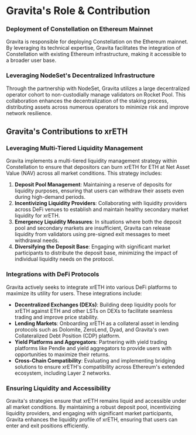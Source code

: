 # Gravita's Role & Contribution

### Deployment of Constellation on Ethereum Mainnet

Gravita is responsible for deploying Constellation on the Ethereum mainnet. By leveraging its technical expertise, Gravita facilitates the integration of Constellation with existing Ethereum infrastructure, making it accessible to a broader user base.

### Leveraging NodeSet's Decentralized Infrastructure

Through the partnership with NodeSet, Gravita utilizes a large decentralized operator cohort to non-custodially manage validators on Rocket Pool. This collaboration enhances the decentralization of the staking process, distributing assets across numerous operators to minimize risk and improve network resilience.

## Gravita's Contributions to xrETH

### Leveraging Multi-Tiered Liquidity Management

Gravita implements a multi-tiered liquidity management strategy within Constellation to ensure that depositors can burn xrETH for ETH at Net Asset Value (NAV) across all market conditions. This strategy includes:

1. **Deposit Pool Management**: Maintaining a reserve of deposits for liquidity purposes, ensuring that users can withdraw their assets even during high-demand periods.
2. **Incentivizing Liquidity Providers**: Collaborating with liquidity providers across DeFi venues to establish and maintain healthy secondary market liquidity for xrETH.
3. **Emergency Liquidity Measures**: In situations where both the deposit pool and secondary markets are insufficient, Gravita can release liquidity from validators using pre-signed exit messages to meet withdrawal needs.
4. **Diversifying the Deposit Base**: Engaging with significant market participants to distribute the deposit base, minimizing the impact of individual liquidity needs on the protocol.

### Integrations with DeFi Protocols

Gravita actively seeks to integrate xrETH into various DeFi platforms to maximize its utility for users. These integrations include:

* **Decentralized Exchanges (DEXs)**: Building deep liquidity pools for xrETH against ETH and other LSTs on DEXs to facilitate seamless trading and improve price stability.
* **Lending Markets**: Onboarding xrETH as a collateral asset in lending protocols such as Dolomite, ZeroLend, Dyad, and Gravita's own Collateralized Debt Position (CDP) platform.
* **Yield Platforms and Aggregators**: Partnering with yield trading platforms like Pendle and yield aggregators to provide users with opportunities to maximize their returns.
* **Cross-Chain Compatibility**: Evaluating and implementing bridging solutions to ensure xrETH's compatibility across Ethereum's extended ecosystem, including Layer 2 networks.

### Ensuring Liquidity and Accessibility

Gravita's strategies ensure that xrETH remains liquid and accessible under all market conditions. By maintaining a robust deposit pool, incentivizing liquidity providers, and engaging with significant market participants, Gravita enhances the liquidity profile of xrETH, ensuring that users can enter and exit positions efficiently.
